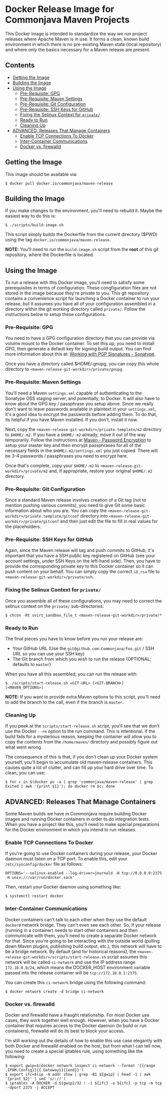 # Docker Release Image for Commonjava Maven Projects

This Docker image is intended to standardize the way we run project releases where Apache Maven is in use. It forms a clean, known build environment in which there is no pre-existing Maven state (local repository) and where only the basics necessary for a Maven release are present.

## Contents

<!-- toc -->

- [Getting the Image](#getting-the-image)
- [Building the Image](#building-the-image)
- [Using the Image](#using-the-image)
  * [Pre-Requisite: GPG](#pre-requisite-gpg)
  * [Pre-Requisite: Maven Settings](#pre-requisite-maven-settings)
  * [Pre-Requisite: Git Configuration](#pre-requisite-git-configuration)
  * [Pre-Requisite: SSH Keys for GitHub](#pre-requisite-ssh-keys-for-github)
  * [Fixing the Selinux Context for `private/`](#fixing-the-selinux-context-for-private)
  * [Ready to Run](#ready-to-run)
  * [Cleaning Up](#cleaning-up)
- [ADVANCED: Releases That Manage Containers](#advanced-releases-that-manage-containers)
  * [Enable TCP Connections To Docker](#enable-tcp-connections-to-docker)
  * [Inter-Container Communications](#inter-container-communications)
  * [Docker vs. firewalld](#docker-vs-firewalld)

<!-- tocstop -->

## Getting the Image

This image should be available via:

```
$ docker pull docker.io/commonjava/maven-release
```

## Building the Image

If you make changes to the environment, you'll need to rebuild it. Maybe the easiest way to do this is:

```
$ ./scripts/build-image.sh
```

This script simply builds the Dockerfile from the current directory ($PWD) using the tag `docker.io/commonjava/maven-release`.

**NOTE:** You'll need to run the `build-image.sh` script from the **root** of this git repository, where the Dockerfile is located.

## Using the Image

To run a release with this Docker image, you'll need to satisfy some prerequisites in terms of configuration. These congfiguration files are not stored in the image because they're private to you. This git repository contains a convenience script for launching a Docker container to run your release, but it assumes you have all of your configuration assembled in a directory within the git working directory called `private/`. Follow the instructions below to setup these configurations.

### Pre-Requisite: GPG

You need to have a GPG configuration directory that you can provide via volume mount to the Docker container. To set this up, you need to install GPG, then generate a default key for signing build output. You can find more information about this at: [Working with PGP Signatures - Sonatype](http://central.sonatype.org/pages/working-with-pgp-signatures.html).

Once you have a directory called $HOME/.gnupg, you can copy this whole directory to `<maven-release-git-workdir>/private/gnupg`.


### Pre-Requisite: Maven Settings

You'll need a Maven `settings.xml` capable of authenticating to the Sonatype OSS staging server, and potentially, to Docker. It will also have to know about the GPG key / passphrase you setup above. Since we really don't want to leave passwords available in plaintext in your `settings.xml`, it's a good idea to encrypt the passwords before adding them. To do that, its helpful if you have Maven installed. If you don't, install it now.

Next, copy the `<maven-release-git-workdir>/private.template/m2` directory to `$HOME/.m2`. If you have a `$HOME/.m2` already, move it out of the way temporarily. Follow the instructions at [Maven - Password Encryption](https://maven.apache.org/guides/mini/guide-encryption.html) to setup your master key and then encrypt passphrases for all of the necessary fields in the `$HOME/.m2/settings.xml` you just copied. There will be 3-4 passwords / passphrases you need to encrypt here.

Once that's complete, copy your `$HOME/.m2` to `<maven-release-git-workdir>/private/m2` and, if appropriate, restore your original `$HOME/.m2` directory.

### Pre-Requisite: Git Configuration

Since a standard Maven release involves creation of a Git tag (not to mention pushing various commits), you need to give Git some basic information about who you are. You can copy the `<maven-release-git-workdir>/private.template/gitconf` directory into `<maven-release-git-workdir>/private/gitconf` and then just edit the file to fill in real values for the placeholders.

### Pre-Requisite: SSH Keys for GitHub

Again, since the Maven release will tag and push commits to GitHub, it's important that you have a SSH public key registered on GitHub (see your account settings, under SSH Keys on the left-hand side). Then, you have to provide the corresponding private key to this Docker container so it can push content on your behalf. You can simply copy the correct `id_rsa` file to `<maven-release-git-workdir>/private/ssh`.

### Fixing the Selinux Context for `private/`

Once you assemble all of these configurations, you may need to correct the selinux context on the `private/` sub-directories:

```
$ chcon -Rt svirt_sandbox_file_t <maven-release-git-workdir>/private/*
```

### Ready to Run

The final pieces you have to know before you run your release are:

* Your GitHub URL (Use the `git@github.com:Commonjava/foo.git` / SSH URL so you can use your SSH key)
* The Git branch from which you wish to run the release (OPTIONAL; defaults to `master`)

When you have all this assembled, you can run the release with:

```
$ ./scripts/start-release.sh <GIT-URL> [<GIT-BRANCH>] [<MAVEN_OPTIONS>]
```

**NOTE:** If you want to provide extra Maven options to this script, you'll need to add the branch to the call, even if the branch is `master`.

### Cleaning Up

If you peek at the `scripts/start-release.sh` script, you'll see that we don't use the Docker `--rm` option to the run command. This is intentional. If the build fails for a mysterious reason, keeping the container will allow you to copy the contents from the `/home/maven/` directory and possibly figure out what went wrong.

The consequence of this is that, if you don't clean up your Docker system yourself, you'll begin to accumulate old maven-release containers. This causes quite a lot of clutter, and can fill up your hard drive over time. To clean, you can use:

```
$ for c in $(docker ps -a | grep 'commonjava/maven-release' | grep Exited | awk '{print $1}'); do docker rm $c; done
```

## ADVANCED: Releases That Manage Containers

Some Maven builds we have in Commonjava require building Docker images and running Docker containers in order to do integration tests. When you have a project like this, you'll need to make special preparations for the Docker environment in which you intend to run releases.

### Enable TCP Connections To Docker

If you're going to use Docker containers during your release, your Docker daemon must listen on a TCP port. To enable this, edit your `/etc/sysconfig/docker` file as follows:

```
OPTIONS='--selinux-enabled --log-driver=journald -H tcp://0.0.0.0:2375 -H unix:///var/run/docker.sock'
```

Then, restart your Docker daemon using something like:

```
$ systemctl restart docker
```

### Inter-Container Communications

Docker containers can't talk to each other when they use the default `docker0` network bridge. They can't even see each other. So, if your release (running in a container) needs to start other containers and then communicate with them, you'll need to create a separate Docker network for that. Since you're going to be interacting with the outside world (pulling down Maven plugins, publishing build output, etc.), this network will have to be a bridge network. By default (and for historical reasons), the `<maven-release-git-workdir>/scripts/start-release.sh` script assumes this network will be called `ci-network` and use the IP address range `172.18.0.0/24`, which means the DOCKER_HOST	environment variable passed into the release container will be `tcp://172.18.0.1:2375`.

You can create this `ci-network` bridge using the following command:

```
$ docker network create -d bridge ci-network
```

### Docker vs. firewalld

Docker and firewalld have a fraught relationship. For most Docker use cases, they work together well enough. However, when you have a Docker container that requires access to the Docker daemon (to build or run containers), firewalld will do its best to block your access.

I'm still working out the details of how to enable this use case elegantly with both Docker and firewalld enabled on the host, but from what I can tell now, you need to create a special iptables rule, using something like the following:

```
$ export gwip=$(docker network inspect ci-network --format '{{range .IPAM.Config}}{{.Gateway}}{{end}}')
$ export ifc=$(ip -4 addr show | grep -B1 ${gwip} | head -1 | awk '{print $2}' | sed 's/://')
$ iptables -A DOCKER -d ${gwip}/32 ! -i ${ifc} -o ${ifc} -p tcp -m tcp --dport 2375 -j ACCEPT
```

